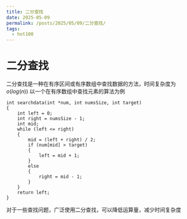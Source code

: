 ```yaml
---
title: 二分查找
date: 2025-05-09
permalink: /posts/2025/05/09/二分查找/
tags:
  - hot100
---
```


# 二分查找
二分查找是一种在有序区间或有序数组中查找数据的方法，时间复杂度为$o(log(n))$
以一个在有序数组中查找元素的算法为例
```
int searchdata(int *num, int numsSize, int target)
{
    int left = 0;       
    int right = numsSize - 1;
    int mid;
    while (left <= right)
    {
        mid = (left + right) / 2;
        if (num[mid] > target)
        {
            left = mid + 1;
        }
        else
        {
            right = mid - 1;
        }
    }
    return left;
}
```
对于一些查找问题，广泛使用二分查找，可以降低运算量，减少时间复杂度